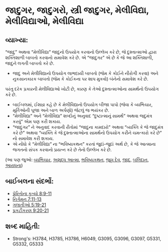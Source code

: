 # જાદુગર, જાદુગરો, સ્ત્રી જાદુગર, મેલીવિદ્યા, મેલીવિદ્યાઓ, મેલીવિદ્યા 

## વ્યાખ્યા: 

“જાદુ” અથવા “મેલીવિદ્યા” જાદુનો ઉપયોગ કરવાનો ઉલ્લેખ કરે છે, જે દુશ્તાત્માઓ દ્વારા શક્તિશાળી બાબતો કરવાનો સમાવેશ કરે છે.
એ “જાદુગર” એ છે કે જે આ શક્તિશાળી, જાદુને લગતી બાબતો કરે છે.

* જાદુ અને મેલીવિદ્યાનો ઉપયોગ લાભદાયી બાબતો (જેમ કે કોઈને નીરોગી કરવા) અને નુકસાનકારક બાબતો (જેમ કે કોઈકના પર શાપ મુકવો) બંનેનો સમાવેશ કરે છે.

પરંતુ દરેક પ્રકારની મેલીવિદ્યાઓ ખોટી છે, કારણ કે તેઓ દુશ્તાત્માઓના સામર્થનો ઉપયોગ કરે છે.

* બાઈબલમાં, ઈશાવ્ર કહે છે કે મેલીવિદ્યાનો ઉપયોગ બીજા પાપો (જેવા કે વ્યભિચાર, મૂર્તિઓની પૂજા અને બાળ અર્પણો) જેટલું જ ભયંકર છે.
* “મેલીવિદ્યા” અને “મેલીવિદ્યા” શબ્દોનું અનુવાદ “દુષ્ટાત્માનું સામર્થ” અથવા જદુમંત્ર કરવું” એમ પણ કરી શકાય.
* “જાદુગર” ને અનુવાદ કરવાની રીતોમાં “જાદુના કામદારો” અથવા “વ્યક્તિ કે જે જાદુમંત્ર કરે છે” અથવા “વ્યક્તિ કે જે દુશ્તાત્માઓના સામર્થનો ઉપયોગ કરીને ચમત્કારો કરે છે” નો સમાવેશ કરી શકાય.
* એ નોંધો કે “મેલીવિદ્યા” ના “ભવિષ્યકથન” કરતાં જુદાં-જુદાં અર્થ છે, કે જે આત્માના જગતનો સંપક કરવાનો પ્રયત્ન કરે છે તેનો ઉલ્લેખ કરે છે.

(આ પણ જુઓ: [વ્યભિચાર](../kt/adultery.md), [અશુદ્ધ આત્મા](../kt/demon.md), [ભવિષ્યકથન](../other/divination.md), [જુઠ્ઠા દેવ](../kt/falsegod.md), [જાદુ](../other/magic.md), [બલિદાન](../other/sacrifice.md), [આરાધના](../kt/worship.md))

## બાઈબલના સંદર્ભો: 

* [પ્રેરિતોના કૃત્યો 8:9-11](rc://gu/tn/help/act/08/09)
* [નિર્ગમન 7:11-13](rc://gu/tn/help/exo/07/11)
* [ગલાતીઓ 5:19-21](rc://gu/tn/help/gal/05/19)
* [પ્રકટીકરણ 9:20-21](rc://gu/tn/help/rev/09/20)

## શબ્દ માહિતી: 

* Strong's: H3784, H3785, H3786, H6049, G3095, G3096, G3097, G5331, G5332, G5333
